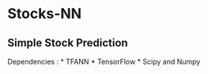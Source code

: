 # Stocks-NN
## Simple Stock Prediction

Dependencies :
    * TFANN
    * TensorFlow
    * Scipy and Numpy
